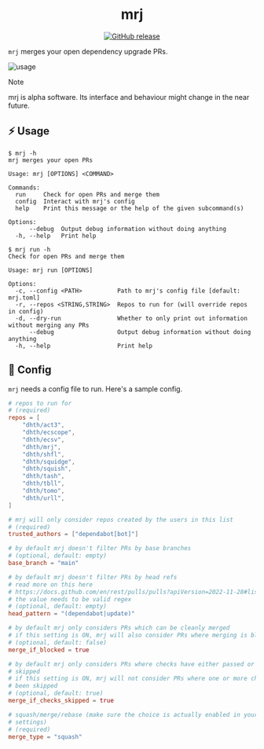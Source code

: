 <p align="center">
  <h1 align="center">mrj</h1>
  <p align="center">
    <a href="https://github.com/dhth/mrj/actions/workflows/build.yml"><img alt="GitHub release" src="https://img.shields.io/github/actions/workflow/status/dhth/mrj/build.yml?style=flat-square"></a>
  </p>
</p>

`mrj` merges your open dependency upgrade PRs.

![usage](https://tools.dhruvs.space/images/mrj/mrj-1.png)

> [!NOTE]
> mrj is alpha software. Its interface and behaviour might change in the near
> future.

⚡️ Usage
---

```text
$ mrj -h
mrj merges your open PRs

Usage: mrj [OPTIONS] <COMMAND>

Commands:
  run     Check for open PRs and merge them
  config  Interact with mrj's config
  help    Print this message or the help of the given subcommand(s)

Options:
      --debug  Output debug information without doing anything
  -h, --help   Print help
```

```text
$ mrj run -h
Check for open PRs and merge them

Usage: mrj run [OPTIONS]

Options:
  -c, --config <PATH>          Path to mrj's config file [default: mrj.toml]
  -r, --repos <STRING,STRING>  Repos to run for (will override repos in config)
  -d, --dry-run                Whether to only print out information without merging any PRs
      --debug                  Output debug information without doing anything
  -h, --help                   Print help
```

📃 Config
---

`mrj` needs a config file to run. Here's a sample config.

```toml
# repos to run for
# (required)
repos = [
    "dhth/act3",
    "dhth/ecscope",
    "dhth/ecsv",
    "dhth/mrj",
    "dhth/shfl",
    "dhth/squidge",
    "dhth/squish",
    "dhth/tash",
    "dhth/tbll",
    "dhth/tomo",
    "dhth/urll",
]

# mrj will only consider repos created by the users in this list
# (required)
trusted_authors = ["dependabot[bot]"]

# by default mrj doesn't filter PRs by base branches
# (optional, default: empty)
base_branch = "main"

# by default mrj doesn't filter PRs by head refs
# read more on this here
# https://docs.github.com/en/rest/pulls/pulls?apiVersion=2022-11-28#list-pull-requests--parameters
# the value needs to be valid regex
# (optional, default: empty)
head_pattern = "(dependabot|update)"

# by default mrj only considers PRs which can be cleanly merged
# if this setting is ON, mrj will also consider PRs where merging is blocked
# (optional, default: false)
merge_if_blocked = true

# by default mrj only considers PRs where checks have either passed or are
# skipped
# if this setting is ON, mrj will not consider PRs where one or more check has
# been skipped
# (optional, default: true)
merge_if_checks_skipped = true

# squash/merge/rebase (make sure the choice is actually enabled in your
# settings)
# (required)
merge_type = "squash"
```
